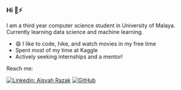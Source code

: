 ### Hi 👋⚡


I am a third year computer science student in University of Malaya. Currently learning data science and machine learning.

- 😄 I like to code, hike, and watch movies in my free time
- Spent most of my time at Kaggle
- Actively seeking internships and a mentor!

Reach me:

[![Linkedin: Aisyah Razak](https://img.shields.io/badge/LinkedIn-0077B5?style=for-the-badge&logo=linkedin&logoColor=white)](https://www.linkedin.com/in/aisyahh-razak/)
<a href="mailto:aisyahrazak171@gmail.com" target="_blank"><img alt="GitHub" src="https://img.shields.io/badge/-aisyahrazak171@gmail.com-c14438?style=flat-square&logo=Gmail&logoColor=white"></a>

<!--
**aisyahrzk/aisyahrzk** is a ✨ _special_ ✨ repository because its `README.md` (this file) appears on your GitHub profile.

Here are some ideas to get you started:

- 🔭 I’m currently working on ...
- 🌱 I’m currently learning ...
- 👯 I’m looking to collaborate on ...
- 🤔 I’m looking for help with ...
- 💬 Ask me about ...
- 📫 How to reach me: ...
- 😄 Pronouns: ...
- ⚡ Fun fact: ...
-->
